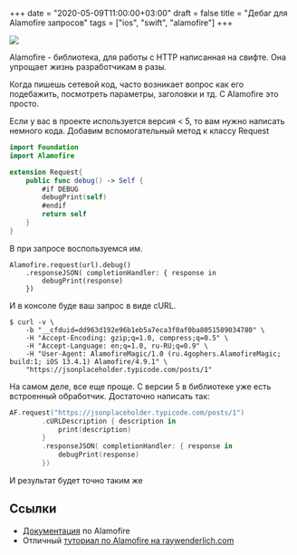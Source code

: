 +++
date = "2020-05-09T11:00:00+03:00"
draft = false
title = "Дебаг для Alamofire запросов"
tags = ["ios", "swift", "alamofire"]
+++

![](/img/alamofire-debug/main.png)

Alamofire - библиотека, для работы с HTTP написанная на свифте. Она упрощает жизнь разработчикам в разы. 

<!--more-->

Когда пишешь сетевой код, часто возникает вопрос как его подебажить, посмотреть параметры, заголовки и тд. С Alamofire это просто. 

Если у вас в проекте используется версия < 5, то вам нужно написать немного кода. Добавим вспомогательный метод к классу Request

```swift
import Foundation
import Alamofire

extension Request{
    public func debug() -> Self {
        #if DEBUG
        debugPrint(self)
        #endif
        return self
    }
}
```

B при запросе воспользуемся им.

```
Alamofire.request(url).debug()
    .responseJSON( completionHandler: { response in
        debugPrint(response)
    })
```

И в консоле буде ваш запрос в виде cURL.

```
$ curl -v \
	-b "__cfduid=dd963d192e96b1eb5a7eca3f0af0ba8051589034780" \
	-H "Accept-Encoding: gzip;q=1.0, compress;q=0.5" \
	-H "Accept-Language: en;q=1.0, ru-RU;q=0.9" \
	-H "User-Agent: AlamofireMagic/1.0 (ru.4gophers.AlamofireMagic; build:1; iOS 13.4.1) Alamofire/4.9.1" \
	"https://jsonplaceholder.typicode.com/posts/1"
```

На самом деле, все еще проще. С версии 5 в библиотеке уже есть встроенный обработчик. Достаточно написать так:

```swift
AF.request("https://jsonplaceholder.typicode.com/posts/1")
        .cURLDescription { description in
            print(description)
        }
        .responseJSON( completionHandler: { response in
            debugPrint(response)
        })
```

И результат будет точно таким же

## Ссылки

- [Документация](https://github.com/Alamofire/Alamofire/blob/master/Documentation/Usage.md#curl-command-output) по Alamofire
- Отличный [туториал по Alamofire на raywenderlich.com](https://www.raywenderlich.com/35-alamofire-tutorial-getting-started)